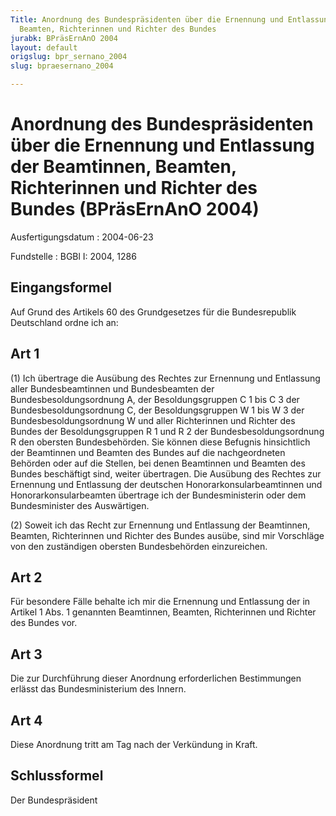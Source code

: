```yaml
---
Title: Anordnung des Bundespräsidenten über die Ernennung und Entlassung der Beamtinnen,
  Beamten, Richterinnen und Richter des Bundes
jurabk: BPräsErnAnO 2004
layout: default
origslug: bpr_sernano_2004
slug: bpraesernano_2004

---
```


# Anordnung des Bundespräsidenten über die Ernennung und Entlassung der Beamtinnen, Beamten, Richterinnen und Richter des Bundes (BPräsErnAnO 2004)

Ausfertigungsdatum
:   2004-06-23

Fundstelle
:   BGBl I: 2004, 1286



## Eingangsformel

Auf Grund des Artikels 60 des Grundgesetzes für die Bundesrepublik Deutschland ordne ich an:


## Art 1

(1) Ich übertrage die Ausübung des Rechtes zur Ernennung und Entlassung aller Bundesbeamtinnen und Bundesbeamten der Bundesbesoldungsordnung A, der Besoldungsgruppen C 1 bis C 3 der Bundesbesoldungsordnung C, der Besoldungsgruppen W 1 bis W 3 der Bundesbesoldungsordnung W und aller Richterinnen und Richter des Bundes der Besoldungsgruppen R 1 und R 2 der Bundesbesoldungsordnung R den obersten Bundesbehörden. Sie können diese Befugnis hinsichtlich der Beamtinnen und Beamten des Bundes auf die nachgeordneten Behörden oder auf die Stellen, bei denen Beamtinnen und Beamten des Bundes beschäftigt sind, weiter übertragen. Die Ausübung des Rechtes zur Ernennung und Entlassung der deutschen Honorarkonsularbeamtinnen und Honorarkonsularbeamten übertrage ich der Bundesministerin oder dem Bundesminister des Auswärtigen.

(2) Soweit ich das Recht zur Ernennung und Entlassung der Beamtinnen, Beamten, Richterinnen und Richter des Bundes ausübe, sind mir Vorschläge von den zuständigen obersten Bundesbehörden einzureichen.


## Art 2

Für besondere Fälle behalte ich mir die Ernennung und Entlassung der in Artikel 1 Abs. 1 genannten Beamtinnen, Beamten, Richterinnen und Richter des Bundes vor.


## Art 3

Die zur Durchführung dieser Anordnung erforderlichen Bestimmungen erlässt das Bundesministerium des Innern.


## Art 4

Diese Anordnung tritt am Tag nach der Verkündung in Kraft.


## Schlussformel

Der Bundespräsident

